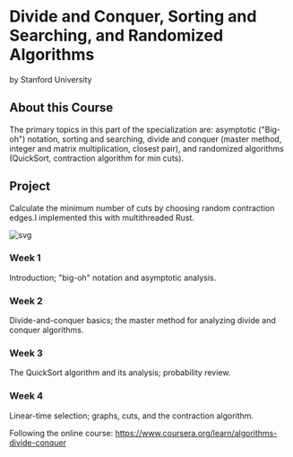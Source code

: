 # Divide and Conquer, Sorting and Searching, and Randomized Algorithms

by Stanford University

## About this Course

The primary topics in this part of the specialization are: asymptotic ("Big-oh") notation, sorting and searching, divide and conquer (master method, integer and matrix multiplication, closest pair), and randomized algorithms (QuickSort, contraction algorithm for min cuts).

## Project
Calculate the minimum number of cuts by choosing random contraction edges.I implemented this with multithreaded Rust.

![svg](graph_cut/graphs/bigone.svg)


### Week 1

Introduction; "big-oh" notation and asymptotic analysis.

### Week 2

Divide-and-conquer basics; the master method for analyzing divide and conquer algorithms.

### Week 3

The QuickSort algorithm and its analysis; probability review.

### Week 4

Linear-time selection; graphs, cuts, and the contraction algorithm.

Following the online course:
https://www.coursera.org/learn/algorithms-divide-conquer
